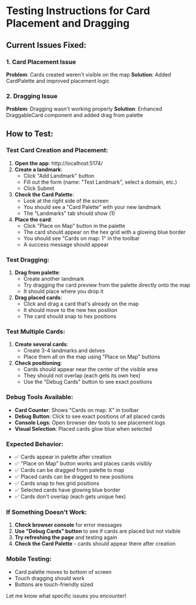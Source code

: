 # Testing Instructions for Card Placement and Dragging

## Current Issues Fixed:

### 1. Card Placement Issue
**Problem**: Cards created weren't visible on the map
**Solution**: Added CardPalette and improved placement logic

### 2. Dragging Issue  
**Problem**: Dragging wasn't working properly
**Solution**: Enhanced DraggableCard component and added drag from palette

## How to Test:

### Test Card Creation and Placement:
1. **Open the app**: http://localhost:5174/
2. **Create a landmark**:
   - Click "Add Landmark" button
   - Fill out the form (name: "Test Landmark", select a domain, etc.)
   - Click Submit
3. **Check the Card Palette**:
   - Look at the right side of the screen
   - You should see a "Card Palette" with your new landmark
   - The "Landmarks" tab should show (1)
4. **Place the card**:
   - Click "Place on Map" button in the palette
   - The card should appear on the hex grid with a glowing blue border
   - You should see "Cards on map: 1" in the toolbar
   - A success message should appear

### Test Dragging:
1. **Drag from palette**:
   - Create another landmark
   - Try dragging the card preview from the palette directly onto the map
   - It should place where you drop it
2. **Drag placed cards**:
   - Click and drag a card that's already on the map
   - It should move to the new hex position
   - The card should snap to hex positions

### Test Multiple Cards:
1. **Create several cards**:
   - Create 3-4 landmarks and delves
   - Place them all on the map using "Place on Map" buttons
2. **Check positioning**:
   - Cards should appear near the center of the visible area
   - They should not overlap (each gets its own hex)
   - Use the "Debug Cards" button to see exact positions

### Debug Tools Available:
- **Card Counter**: Shows "Cards on map: X" in toolbar
- **Debug Button**: Click to see exact positions of all placed cards
- **Console Logs**: Open browser dev tools to see placement logs
- **Visual Selection**: Placed cards glow blue when selected

### Expected Behavior:
- ✅ Cards appear in palette after creation
- ✅ "Place on Map" button works and places cards visibly
- ✅ Cards can be dragged from palette to map
- ✅ Placed cards can be dragged to new positions
- ✅ Cards snap to hex grid positions
- ✅ Selected cards have glowing blue border
- ✅ Cards don't overlap (each gets unique hex)

### If Something Doesn't Work:
1. **Check browser console** for error messages
2. **Use "Debug Cards" button** to see if cards are placed but not visible
3. **Try refreshing the page** and testing again
4. **Check the Card Palette** - cards should appear there after creation

### Mobile Testing:
- Card palette moves to bottom of screen
- Touch dragging should work
- Buttons are touch-friendly sized

Let me know what specific issues you encounter!
